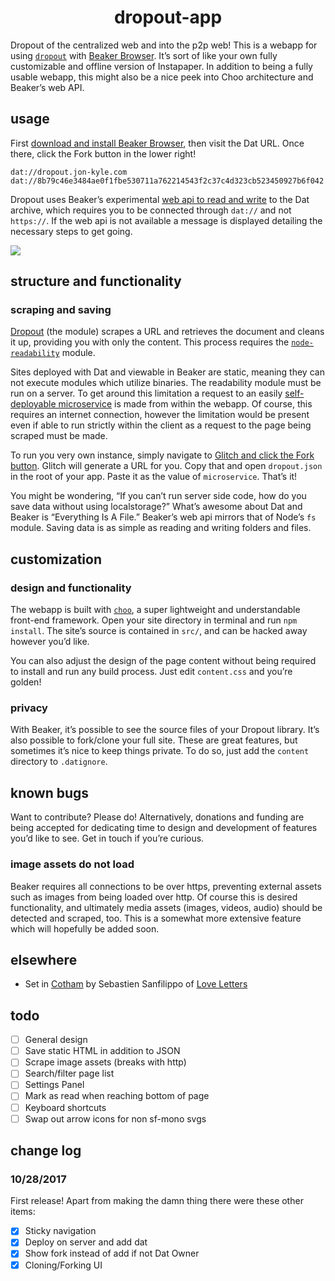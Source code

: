 <h1 align="center">dropout-app</h1>

Dropout of the centralized web and into the p2p web! This is a webapp for using [`dropout`](https://github.com/jondashkyle/dropout) with [Beaker Browser](https://beakerbrowser.com). It’s sort of like your own fully customizable and offline version of Instapaper. In addition to being a fully usable webapp, this might also be a nice peek into Choo architecture and Beaker’s web API.

## usage

First [download and install Beaker Browser](https://beakerbrowser.com/docs/install/), then visit the Dat URL. Once there, click the Fork button in the lower right!

```
dat://dropout.jon-kyle.com
dat://8b79c46e3484ae0f1fbe530711a762214543f2c37c4d323cb523450927b6f042
```

Dropout uses Beaker’s experimental [web api to read and write](https://beakerbrowser.com/docs/apis/) to the Dat archive, which requires you to be connected through `dat://` and not `https://`. If the web api is not available a message is displayed detailing the necessary steps to get going.

[![](http://drop.jon-kyle.com/modules/dropout-beaker-2.png)](http://dropout.jon-kyle.com)

## structure and functionality

### scraping and saving

[Dropout](https://github.com/jondashkyle/dropout) (the module) scrapes a URL and retrieves the document and cleans it up, providing you with only the content. This process requires the [`node-readability`](https://github.com/luin/readability) module.

Sites deployed with Dat and viewable in Beaker are static, meaning they can not execute modules which utilize binaries. The readability module must be run on a server. To get around this limitation a request to an easily [self-deployable microservice](https://github.com/jondashkyle/dropout-service) is made from within the webapp. Of course, this requires an internet connection, however the limitation would be present even if able to run strictly within the client as a request to the page being scraped must be made.

To run you very own instance, simply navigate to [Glitch and click the Fork button](https://glitch.com/edit/#!/melodic-comfort?path=index.js:1:0). Glitch will generate a URL for you. Copy that and open `dropout.json` in the root of your app. Paste it as the value of `microservice`. That’s it!

You might be wondering, “If you can’t run server side code, how do you save data without using localstorage?” What’s awesome about Dat and Beaker is “Everything Is A File.” Beaker’s web api mirrors that of Node’s `fs` module. Saving data is as simple as reading and writing folders and files.

## customization

### design and functionality

The webapp is built with [`choo`](https://github.com/choojs/choo), a super lightweight and understandable front-end framework. Open your site directory in terminal and run `npm install`. The site’s source is contained in `src/`, and can be hacked away however you’d like.

You can also adjust the design of the page content without being required to install and run any build process. Just edit `content.css` and you’re golden!

### privacy

With Beaker, it’s possible to see the source files of your Dropout library. It’s also possible to fork/clone your full site. These are great features, but sometimes it’s nice to keep things private. To do so, just add the `content` directory to `.datignore`.

## known bugs

Want to contribute? Please do! Alternatively, donations and funding are being accepted for dedicating time to design and development of features you’d like to see. Get in touch if you’re curious.

### image assets do not load

Beaker requires all connections to be over https, preventing external assets such as images from being loaded over http. Of course this is desired functionality, and ultimately media assets (images, videos, audio) should be detected and scraped, too. This is a somewhat more extensive feature which will hopefully be added soon.

## elsewhere

- Set in [Cotham](https://github.com/sebsan/Cotham) by Sebastien Sanfilippo of [Love Letters](http://www.love-letters.be/)

## todo

- [ ] General design
- [ ] Save static HTML in addition to JSON
- [ ] Scrape image assets (breaks with http)
- [ ] Search/filter page list
- [ ] Settings Panel
- [ ] Mark as read when reaching bottom of page
- [ ] Keyboard shortcuts
- [ ] Swap out arrow icons for non sf-mono svgs

## change log

### 10/28/2017

First release! Apart from making the damn thing there were these other items:

- [x] Sticky navigation
- [x] Deploy on server and add dat
- [x] Show fork instead of add if not Dat Owner
- [X] Cloning/Forking UI
